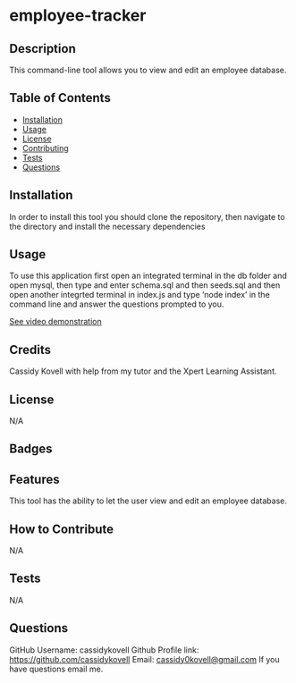 # employee-tracker

## Description
This command-line tool allows you to view and edit an employee database.

## Table of Contents
- [Installation](#installation)
- [Usage](#usage)
- [License](#license)
- [Contributing](#contributing)
- [Tests](#tests)
- [Questions](#questions)

## Installation
In order to install this tool you should clone the repository, then navigate to the directory and install the necessary dependencies

## Usage
To use this application first open an integrated terminal in the db folder and open mysql, then type and enter schema.sql and then seeds.sql and then open another integrted terminal in index.js and type ‘node index’ in the command line and answer the questions prompted to you.

[See video demonstration](https://drive.google.com/file/d/1LP19XafBXLlj_vdiJMhSldDeEJZyTeLG/view)

## Credits
Cassidy Kovell with help from my tutor and the Xpert Learning Assistant.

## License
N/A

## Badges

## Features 
This tool has the ability to let the user view and edit an employee database.

## How to Contribute
N/A

## Tests
N/A 

## Questions
GitHub Username: cassidykovell
Github Profile link: https://github.com/cassidykovell
Email: cassidy0kovell@gmail.com 
If you have questions email me.